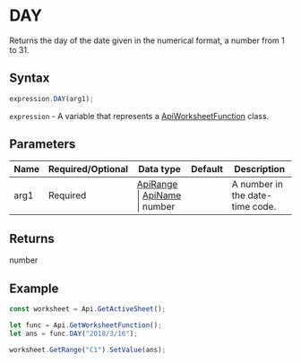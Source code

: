 # DAY

Returns the day of the date given in the numerical format, a number from 1 to 31.

## Syntax

```javascript
expression.DAY(arg1);
```

`expression` - A variable that represents a [ApiWorksheetFunction](../ApiWorksheetFunction.md) class.

## Parameters

| **Name** | **Required/Optional** | **Data type** | **Default** | **Description** |
| ------------- | ------------- | ------------- | ------------- | ------------- |
| arg1 | Required | [ApiRange](../../ApiRange/ApiRange.md) \| [ApiName](../../ApiName/ApiName.md) \| number |  | A number in the date-time code. |

## Returns

number

## Example



```javascript editor-
const worksheet = Api.GetActiveSheet();

let func = Api.GetWorksheetFunction();
let ans = func.DAY("2018/3/16"); 

worksheet.GetRange("C1").SetValue(ans);

```
